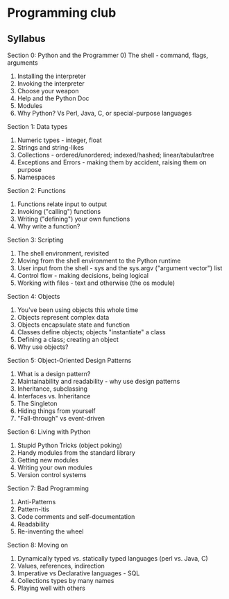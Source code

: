 Programming club
================

Syllabus
--------

Section 0: Python and the Programmer
0) The shell - command, flags, arguments
1) Installing the interpreter
2) Invoking the interpreter
3) Choose your weapon
4) Help and the Python Doc
5) Modules
6) Why Python? Vs Perl, Java, C, or special-purpose languages

Section 1: Data types
1) Numeric types - integer, float
2) Strings and string-likes
3) Collections - ordered/unordered; indexed/hashed; linear/tabular/tree
4) Exceptions and Errors - making them by accident, raising them on purpose
5) Namespaces

Section 2: Functions
1) Functions relate input to output
2) Invoking ("calling") functions
3) Writing ("defining") your own functions
4) Why write a function?

Section 3: Scripting
1) The shell environment, revisited
2) Moving from the shell environment to the Python runtime
3) User input from the shell - sys and the sys.argv ("argument vector") list
4) Control flow - making decisions, being logical
5) Working with files - text and otherwise (the os module)

Section 4: Objects
1) You've been using objects this whole time
2) Objects represent complex data
3) Objects encapsulate state and function
4) Classes define objects; objects "instantiate" a class
5) Defining a class; creating an object
6) Why use objects?

Section 5: Object-Oriented Design Patterns
1) What is a design pattern?
2) Maintainability and readability - why use design patterns
3) Inheritance, subclassing
4) Interfaces vs. Inheritance
5) The Singleton
6) Hiding things from yourself
7) "Fall-through" vs event-driven

Section 6: Living with Python
1) Stupid Python Tricks (object poking)
2) Handy modules from the standard library
3) Getting new modules
4) Writing your own modules
5) Version control systems

Section 7: Bad Programming
1) Anti-Patterns
2) Pattern-itis
3) Code comments and self-documentation
4) Readability
5) Re-inventing the wheel

Section 8: Moving on
1) Dynamically typed vs. statically typed languages (perl vs. Java, C)
2) Values, references, indirection
3) Imperative vs Declarative languages - SQL
4) Collections types by many names
5) Playing well with others
